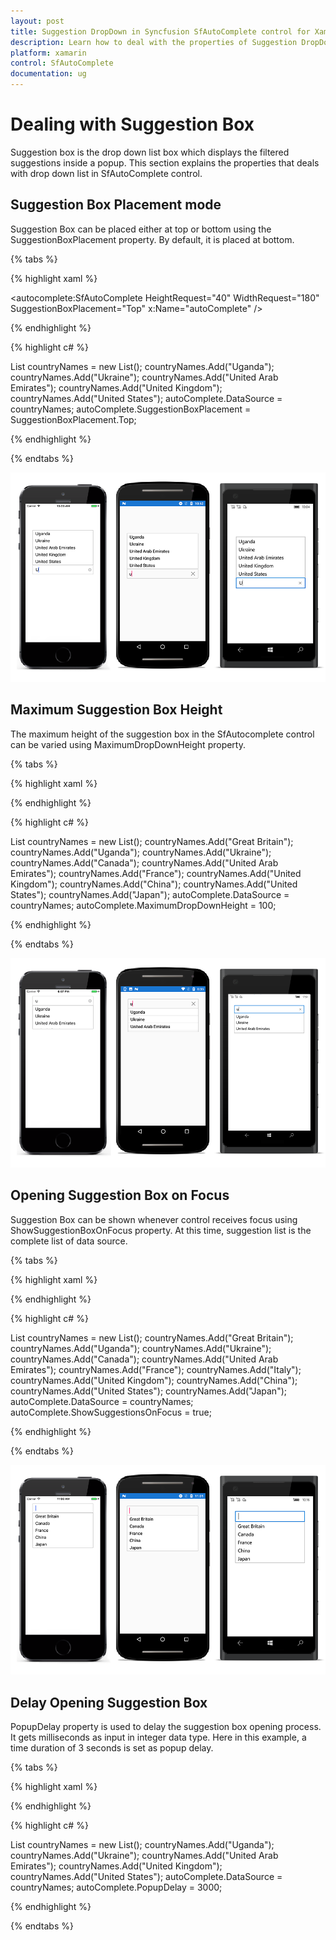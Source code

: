 ```yaml
---
layout: post
title: Suggestion DropDown in Syncfusion SfAutoComplete control for Xamarin.Forms
description: Learn how to deal with the properties of Suggestion DropDown
platform: xamarin
control: SfAutoComplete
documentation: ug
---
```


# Dealing with Suggestion Box

Suggestion box is the drop down list box which displays the filtered suggestions inside a popup. This section explains the properties that deals with drop down list in SfAutoComplete control.

## Suggestion Box Placement mode

Suggestion Box can be placed either at top or bottom using the SuggestionBoxPlacement property. By default, it is placed at bottom.

{% tabs %}

{% highlight xaml %}

<autocomplete:SfAutoComplete HeightRequest="40" WidthRequest="180" SuggestionBoxPlacement="Top" x:Name="autoComplete" />

{% endhighlight %}

{% highlight c# %}

List<String> countryNames = new List<String>();
countryNames.Add("Uganda");
countryNames.Add("Ukraine");
countryNames.Add("United Arab Emirates");
countryNames.Add("United Kingdom");
countryNames.Add("United States");
autoComplete.DataSource = countryNames;
autoComplete.SuggestionBoxPlacement = SuggestionBoxPlacement.Top;

{% endhighlight %}

{% endtabs %}

![](images/Dealing-with-Suggestion-Box/suggestion-box-placement-top.png)

## Maximum Suggestion Box Height

The maximum height of the suggestion box in the SfAutocomplete control can be varied using MaximumDropDownHeight property.

{% tabs %}

{% highlight xaml %}

<StackLayout VerticalOptions="StartAndExpand" HorizontalOptions="StartAndExpand" Padding="30">
	<autocomplete:SfAutoComplete HeightRequest="40" x:Name="autoComplete" MaximumDropDownHeight="100" />                     
</StackLayout> 

{% endhighlight %}

{% highlight c# %}

List<String> countryNames = new List<String>();
countryNames.Add("Great Britain");
countryNames.Add("Uganda");
countryNames.Add("Ukraine");
countryNames.Add("Canada");
countryNames.Add("United Arab Emirates");
countryNames.Add("France");
countryNames.Add("United Kingdom");
countryNames.Add("China");
countryNames.Add("United States");
countryNames.Add("Japan");
autoComplete.DataSource = countryNames;
autoComplete.MaximumDropDownHeight = 100;

{% endhighlight %}

{% endtabs %}

![](images/Dealing-with-Suggestion-Box/maximum-dropdown-height.png)

## Opening Suggestion Box on Focus

Suggestion Box can be shown whenever control receives focus using ShowSuggestionBoxOnFocus property. At this time, suggestion list is the complete list of data source.

{% tabs %}

{% highlight xaml %}

<StackLayout VerticalOptions="StartAndExpand" HorizontalOptions="StartAndExpand" Padding="30">
	<autocomplete:SfAutoComplete HeightRequest="40" x:Name="autoComplete" ShowSuggestionsOnFocus="true" />                        
</StackLayout> 

{% endhighlight %}

{% highlight c# %}

List<String> countryNames = new List<String>();
countryNames.Add("Great Britain");
countryNames.Add("Uganda");
countryNames.Add("Ukraine");
countryNames.Add("Canada");
countryNames.Add("United Arab Emirates");
countryNames.Add("France");
countryNames.Add("Italy");
countryNames.Add("United Kingdom");
countryNames.Add("China");
countryNames.Add("United States");
countryNames.Add("Japan");
autoComplete.DataSource = countryNames;
autoComplete.ShowSuggestionsOnFocus = true;

{% endhighlight %}

{% endtabs %}

![](images/Dealing-with-Suggestion-Box/show-suggestions-on-focus.png)

## Delay Opening Suggestion Box

PopupDelay property is used to delay the suggestion box opening process. It gets milliseconds as input in integer data type.
Here in this example, a time duration of 3 seconds is set as popup delay.

{% tabs %}

{% highlight xaml %}

<StackLayout VerticalOptions="StartAndExpand" HorizontalOptions="StartAndExpand" Padding="30">
	<autocomplete:SfAutoComplete HeightRequest="40" x:Name="autoComplete" PopupDelay="3000" />                            
</StackLayout> 

{% endhighlight %}

{% highlight c# %}

List<String> countryNames = new List<String>();
countryNames.Add("Uganda");
countryNames.Add("Ukraine");
countryNames.Add("United Arab Emirates");
countryNames.Add("United Kingdom");
countryNames.Add("United States");
autoComplete.DataSource = countryNames;
autoComplete.PopupDelay = 3000;

{% endhighlight %}

{% endtabs %}